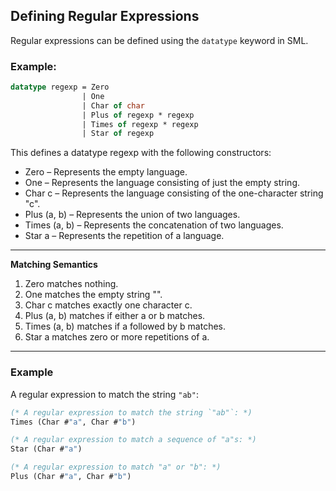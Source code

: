 ## Defining Regular Expressions
Regular expressions can be defined using the `datatype` keyword in SML.
### Example:
```sml
datatype regexp = Zero
                | One
                | Char of char
                | Plus of regexp * regexp
                | Times of regexp * regexp
                | Star of regexp
```
This defines a datatype regexp with the following constructors:

- Zero – Represents the empty language.
- One – Represents the language consisting of just the empty string.
- Char c – Represents the language consisting of the one-character string "c".
- Plus (a, b) – Represents the union of two languages.
- Times (a, b) – Represents the concatenation of two languages.
- Star a – Represents the repetition of a language.

---

**Matching Semantics**
1. Zero matches nothing.
2. One matches the empty string "".
3. Char c matches exactly one character c.
4. Plus (a, b) matches if either a or b matches.
5. Times (a, b) matches if a followed by b matches.
6. Star a matches zero or more repetitions of a.

---

### Example

A regular expression to match the string `"ab"`:
```sml
(* A regular expression to match the string `"ab"`: *)
Times (Char #"a", Char #"b")

(* A regular expression to match a sequence of "a"s: *)
Star (Char #"a")

(* A regular expression to match "a" or "b": *)
Plus (Char #"a", Char #"b")
```


